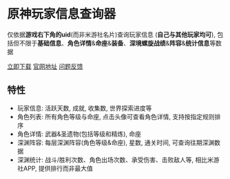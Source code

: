 # 原神玩家信息查询器
仅依据**游戏右下角的uid**(而非米游社名片)查询玩家信息 (**自己与其他玩家均可**), 包括但不限于**基础信息**、**角色详情**&**命座**&**装备**、**深境螺旋战绩**&**阵容**&**统计信息**等数据

[立即下载](https://github.com/Azure99/GenshinPlayerQuery/releases) [官网地址](https://www.rainng.com/genshin-player-query/) [问题反馈](https://github.com/Azure99/GenshinPlayerQuery/issues)

## 特性

- 玩家信息: 活跃天数, 成就, 收集数, 世界探索进度等
- 角色列表: 所有角色等级与命座, 点击头像可查看角色详情, 支持按指定规则排序
- 角色详情: 武器&圣遗物(包括等级和精炼), 命座
- 深渊阵容: 每层深渊阵容(角色等级&命座), 星数, 通关时间, 可查询往期深渊数据
- 深渊统计: 战斗/胜利次数、角色出场次数、承受伤害、击败敌人等, 相比米游社APP, 提供排行而非最大值
